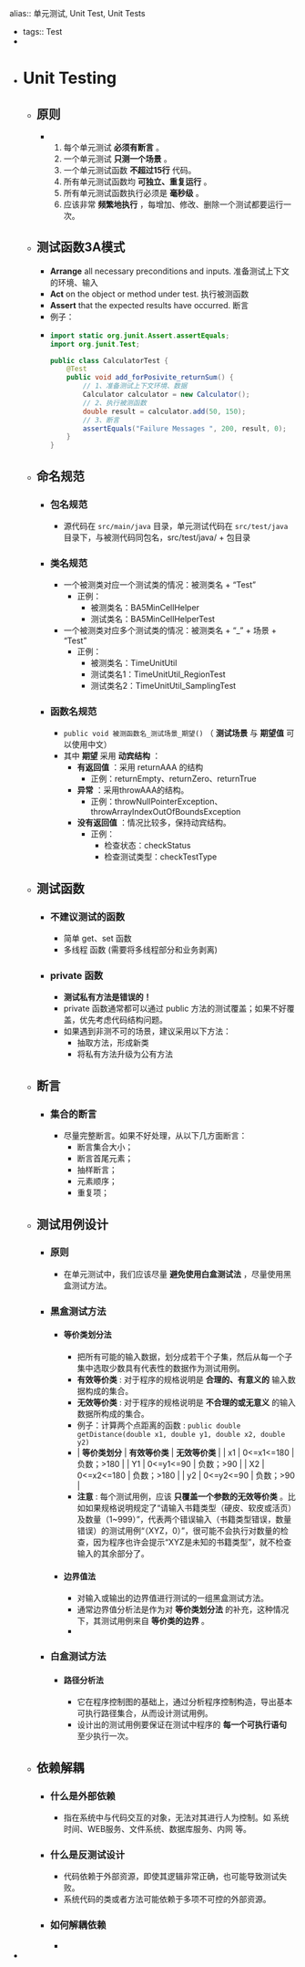alias:: 单元测试, Unit Test, Unit Tests

- tags:: Test
-
- # Unit Testing
	- ## 原则
		- 1. 每个单元测试 **必须有断言** 。
		  2. 一个单元测试 **只测一个场景** 。
		  3. 一个单元测试函数 **不超过15行** 代码。
		  4. 所有单元测试函数均 **可独立、重复运行** 。
		  5. 所有单元测试函数执行必须是 **毫秒级** 。
		  6. 应该非常 **频繁地执行** ，每增加、修改、删除一个测试都要运行一次。
	- ## 测试函数3A模式
		- **Arrange** all necessary preconditions and inputs. 准备测试上下文的环境、输入
		- **Act** on the object or method under test. 执行被测函数
		- **Assert** that the expected results have occurred. 断言
		- 例子：
		- ```java
		  import static org.junit.Assert.assertEquals;
		  import org.junit.Test;
		  
		  public class CalculatorTest {
		      @Test
		      public void add_forPosivite_returnSum() {
		          // 1、准备测试上下文环境、数据
		          Calculator calculator = new Calculator();
		          // 2、执行被测函数
		          double result = calculator.add(50, 150);
		          // 3、断言
		          assertEquals("Failure Messages ", 200, result, 0);
		      }
		  }
		  ```
	- ## 命名规范
		- ### 包名规范
			- 源代码在  `src/main/java` 目录，单元测试代码在 `src/test/java` 目录下，与被测代码同包名，src/test/java/ + 包目录
		- ### 类名规范
			- 一个被测类对应一个测试类的情况：被测类名 + “Test”
				- 正例：
					- 被测类名：BA5MinCellHelper
					- 测试类名：BA5MinCellHelperTest
			- 一个被测类对应多个测试类的情况：被测类名 + “_” + 场景 + “Test”
				- 正例：
					- 被测类名：TimeUnitUtil
					- 测试类名1：TimeUnitUtil_RegionTest
					- 测试类名2：TimeUnitUtil_SamplingTest
		- ### 函数名规范
			- `public void 被测函数名_测试场景_期望()` （ **测试场景** 与 **期望值** 可以使用中文）
			- 其中 **期望** 采用 **动宾结构** ：
				- **有返回值** ：采用 returnAAA 的结构
					- 正例：returnEmpty、returnZero、returnTrue
				- **异常** ：采用throwAAA的结构。
					- 正例：throwNullPointerException、throwArrayIndexOutOfBoundsException
				- **没有返回值** ：情况比较多，保持动宾结构。
					- 正例：
						- 检查状态：checkStatus
						- 检查测试类型：checkTestType
	- ## 测试函数
		- ### 不建议测试的函数
			- 简单 get、set 函数
			- 多线程 函数 (需要将多线程部分和业务剥离)
		- ### private 函数
			- **测试私有方法是错误的！**
			- private 函数通常都可以通过 public 方法的测试覆盖；如果不好覆盖，优先考虑代码结构问题。
			- 如果遇到非测不可的场景，建议采用以下方法：
				- 抽取方法，形成新类
				- 将私有方法升级为公有方法
	- ## 断言
		- ### 集合的断言
			- 尽量完整断言。如果不好处理，从以下几方面断言：
				- 断言集合大小；
				- 断言首尾元素；
				- 抽样断言；
				- 元素顺序；
				- 重复项；
	- ## 测试用例设计
		- ### 原则
			- 在单元测试中，我们应该尽量 **避免使用白盒测试法** ，尽量使用黑盒测试方法。
		- ### 黑盒测试方法
			- #### 等价类划分法
				- 把所有可能的输入数据，划分成若干个子集，然后从每一个子集中选取少数具有代表性的数据作为测试用例。
				- **有效等价类** : 对于程序的规格说明是 **合理的、有意义的** 输入数据构成的集合。
				- **无效等价类** : 对于程序的规格说明是 **不合理的或无意义** 的输入数据所构成的集合。
				- 例子：计算两个点距离的函数 : `public double getDistance(double x1, double y1, double x2, double y2)`
				- | **等价类划分** | **有效等价类** | **无效等价类** |
				  | x1 | 0<=x1<=180 | 负数；>180 |
				  | Y1 | 0<=y1<=90 | 负数；>90 |
				  | X2 | 0<=x2<=180 | 负数；>180 |
				  | y2 | 0<=y2<=90 | 负数；>90 |
				- **注意** : 每个测试用例，应该 **只覆盖一个参数的无效等价类** 。比如如果规格说明规定了“请输入书籍类型（硬皮、软皮或活页）及数量（1~999）”，代表两个错误输入（书籍类型错误，数量错误）的测试用例“（XYZ，0）”，很可能不会执行对数量的检查，因为程序也许会提示“XYZ是未知的书籍类型”，就不检查输入的其余部分了。
			- #### 边界值法
				- 对输入或输出的边界值进行测试的一组黑盒测试方法。
				- 通常边界值分析法是作为对 **等价类划分法** 的补充，这种情况下，其测试用例来自 **等价类的边界** 。
				-
		- ### 白盒测试方法
			- #### 路径分析法
				- 它在程序控制图的基础上，通过分析程序控制构造，导出基本可执行路径集合，从而设计测试用例。
				- 设计出的测试用例要保证在测试中程序的 **每一个可执行语句** 至少执行一次。
	- ## 依赖解耦
		- ### 什么是外部依赖
			- 指在系统中与代码交互的对象，无法对其进行人为控制。如 系统时间、WEB服务、文件系统、数据库服务、内网 等。
		- ### 什么是反测试设计
			- 代码依赖于外部资源，即使其逻辑非常正确，也可能导致测试失败。
			- 系统代码的类或者方法可能依赖于多项不可控的外部资源。
		- ### 如何解耦依赖
			-
-
